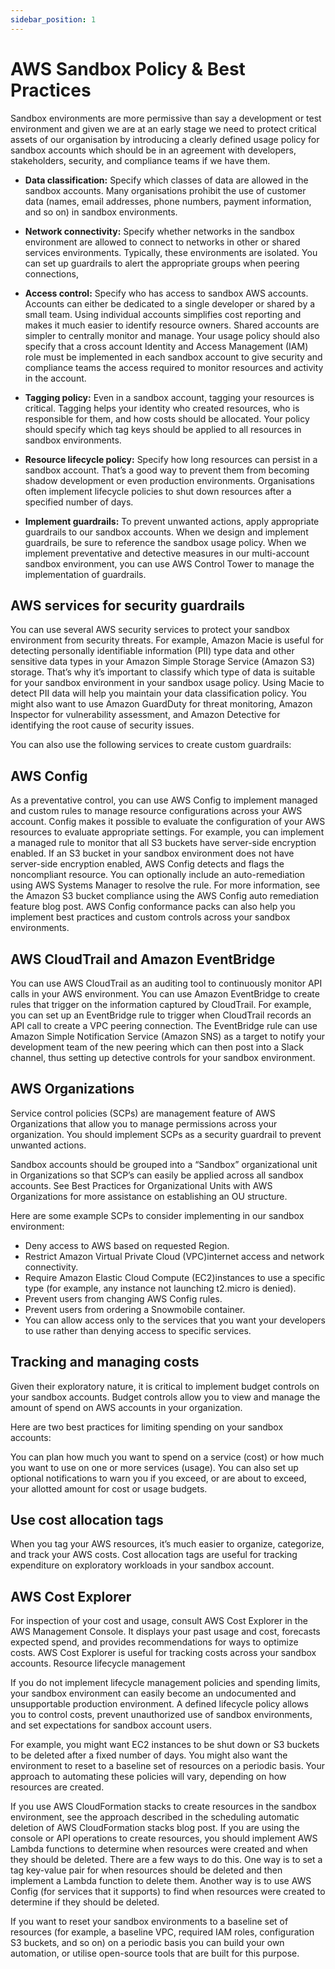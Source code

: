 ```yaml
---
sidebar_position: 1
---
```


# AWS Sandbox Policy & Best Practices

Sandbox environments are more permissive than say a development or test environment and given we are at an early stage we need to protect critical assets of our organisation by introducing a clearly defined usage policy for sandbox accounts which should be in an agreement with developers, stakeholders, security, and compliance teams if we have them.

* **Data classification:** Specify which classes of data are allowed in the sandbox accounts. Many organisations prohibit the use of customer data (names, email addresses, phone numbers, payment information, and so on) in sandbox environments.

* **Network connectivity:** Specify whether networks in the sandbox environment are allowed to connect to networks in other or shared services environments. Typically, these environments are isolated. You can set up guardrails to alert the appropriate groups when peering connections,

* **Access control:** Specify who has access to sandbox AWS accounts. Accounts can either be dedicated to a single developer or shared by a small team. Using individual accounts simplifies cost reporting and makes it much easier to identify resource owners. Shared accounts are simpler to centrally monitor and manage. Your usage policy should also specify that a cross account Identity and Access Management (IAM) role must be implemented in each sandbox account to give security and compliance teams the access required to monitor resources and activity in the account.

* **Tagging policy:** Even in a sandbox account, tagging your resources is critical. Tagging helps your identity who created resources, who is responsible for them, and how costs should be allocated. Your policy should specify which tag keys should be applied to all resources in sandbox environments.

* **Resource lifecycle policy:** Specify how long resources can persist in a sandbox account. That’s a good way to prevent them from becoming shadow development or even production environments. Organisations often implement lifecycle policies to shut down resources after a specified number of days.
 
* **Implement guardrails:** To prevent unwanted actions, apply appropriate guardrails to our sandbox accounts. When we design and implement guardrails, be sure to reference the sandbox usage policy. When we implement preventative and detective measures in our multi-account sandbox environment, you can use AWS Control Tower to manage the implementation of guardrails.

## AWS services for security guardrails
 
You can use several AWS security services to protect your sandbox environment from security threats. For example, Amazon Macie is useful for detecting personally identifiable information (PII) type data and other sensitive data types in your Amazon Simple Storage Service (Amazon S3) storage. That’s why it’s important to classify which type of data is suitable for your sandbox environment in your sandbox usage policy. Using Macie to detect PII data will help you maintain your data classification policy. You might also want to use Amazon GuardDuty for threat monitoring, Amazon Inspector for vulnerability assessment, and Amazon Detective for identifying the root cause of security issues.
 
You can also use the following services to create custom guardrails:
 
## AWS Config
 
As a preventative control, you can use AWS Config to implement managed and custom rules to manage resource configurations across your AWS account. Config makes it possible to evaluate the configuration of your AWS resources to evaluate appropriate settings. For example, you can implement a managed rule to monitor that all S3 buckets have server-side encryption enabled. If an S3 bucket in your sandbox environment does not have server-side encryption enabled, AWS Config detects and flags the noncompliant resource. You can optionally include an auto-remediation using AWS Systems Manager to resolve the rule. For more information, see the Amazon S3 bucket compliance using the AWS Config auto remediation feature blog post. AWS Config conformance packs can also help you implement best practices and custom controls across your sandbox environments.
 
## AWS CloudTrail and Amazon EventBridge
 
You can use AWS CloudTrail as an auditing tool to continuously monitor API calls in your AWS environment. You can use Amazon EventBridge to create rules that trigger on the information captured by CloudTrail. For example, you can set up an EventBridge rule to trigger when CloudTrail records an API call to create a VPC peering connection. The EventBridge rule can use Amazon Simple Notification Service (Amazon SNS) as a target to notify your development team of the new peering which can then post into a Slack channel, thus setting up detective controls for your sandbox environment.
 
## AWS Organizations
 
Service control policies (SCPs) are management feature of AWS Organizations that allow you to manage permissions across your organization. You should implement SCPs as a security guardrail to prevent unwanted actions.
 
Sandbox accounts should be grouped into a “Sandbox” organizational unit in Organizations so that SCP’s can easily be applied across all sandbox accounts. See Best Practices for Organizational Units with AWS Organizations for more assistance on establishing an OU structure.
 
Here are some example SCPs to consider implementing in our sandbox environment:

* Deny access to AWS based on requested Region.
* Restrict Amazon Virtual Private Cloud (VPC)internet access and network connectivity.
* Require Amazon Elastic Cloud Compute (EC2)instances to use a specific type (for example, any instance not launching t2.micro is denied).
* Prevent users from changing AWS Config rules.
* Prevent users from ordering a Snowmobile container.
* You can allow access only to the services that you want your developers to use rather than denying access to specific services.
 
## Tracking and managing costs
 
Given their exploratory nature, it is critical to implement budget controls on your sandbox accounts. Budget controls allow you to view and manage the amount of spend on AWS accounts in your organization.
 
Here are two best practices for limiting spending on your sandbox accounts:

You can plan how much you want to spend on a service (cost) or how much you want to use on one or more services (usage). You can also set up optional notifications to warn you if you exceed, or are about to exceed, your allotted amount for cost or usage budgets.
 
## Use cost allocation tags

When you tag your AWS resources, it’s much easier to organize, categorize, and track your AWS costs. Cost allocation tags are useful for tracking expenditure on exploratory workloads in your sandbox account.
 
## AWS Cost Explorer
 
For inspection of your cost and usage, consult AWS Cost Explorer in the AWS Management Console. It displays your past usage and cost, forecasts expected spend, and provides recommendations for ways to optimize costs. AWS Cost Explorer is useful for tracking costs across your sandbox accounts.
Resource lifecycle management
 
If you do not implement lifecycle management policies and spending limits, your sandbox environment can easily become an undocumented and unsupportable production environment. A defined lifecycle policy allows you to control costs, prevent unauthorized use of sandbox environments, and set expectations for sandbox account users.
 
For example, you might want EC2 instances to be shut down or S3 buckets to be deleted after a fixed number of days. You might also want the environment to reset to a baseline set of resources on a periodic basis. Your approach to automating these policies will vary, depending on how resources are created.
 
If you use AWS CloudFormation stacks to create resources in the sandbox environment, see the approach described in the scheduling automatic deletion of AWS CloudFormation stacks blog post.
If you are using the console or API operations to create resources, you should implement AWS Lambda functions to determine when resources were created and when they should be deleted. There are a few ways to do this. One way is to set a tag key-value pair for when resources should be deleted and then implement a Lambda function to delete them. Another way is to use AWS Config (for services that it supports) to find when resources were created to determine if they should be deleted.
 
If you want to reset your sandbox environments to a baseline set of resources (for example, a baseline VPC, required IAM roles, configuration S3 buckets, and so on) on a periodic basis you can build your own automation, or utilise open-source tools that are built for this purpose.
 